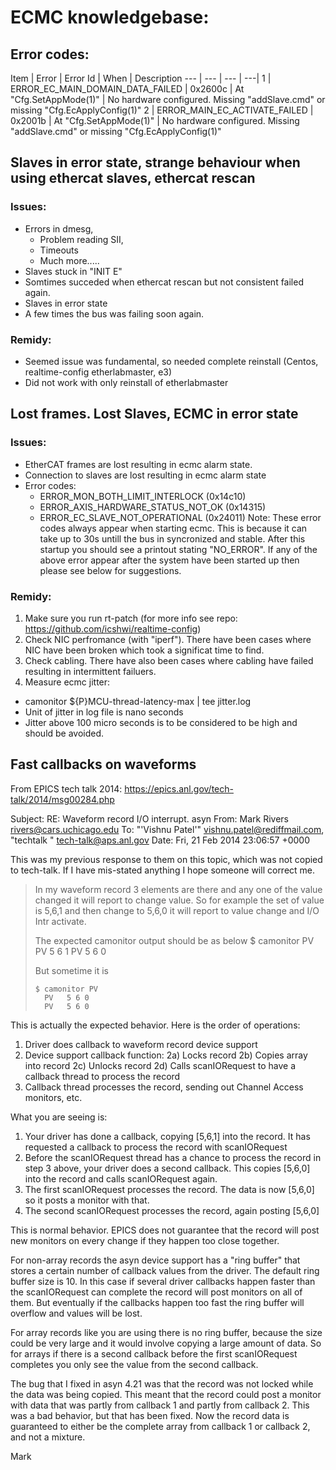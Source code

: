 # ECMC knowledgebase:

## Error codes:
Item | Error | Error Id | When | Description 
--- | --- | --- | ---|
1   | ERROR_EC_MAIN_DOMAIN_DATA_FAILED | 0x2600c | At "Cfg.SetAppMode(1)" | No hardware configured. Missing "addSlave.cmd" or missing "Cfg.EcApplyConfig(1)"
2   | ERROR_MAIN_EC_ACTIVATE_FAILED    | 0x2001b | At "Cfg.SetAppMode(1)" | No hardware configured. Missing "addSlave.cmd" or missing "Cfg.EcApplyConfig(1)"

## Slaves in error state, strange behaviour when using ethercat slaves, ethercat rescan
### Issues: 
* Errors in dmesg, 
  * Problem reading SII, 
  * Timeouts
  * Much more.....
* Slaves stuck in "INIT E" 
* Somtimes succeded when ethercat rescan but not consistent failed again.
* Slaves in error state
* A few times the bus was failing soon again.

### Remidy:
* Seemed issue was fundamental, so needed complete reinstall (Centos, realtime-config etherlabmaster, e3)
* Did not work with only reinstall of etherlabmaster

## Lost frames. Lost Slaves, ECMC in error state
### Issues: 
* EtherCAT frames are lost resulting in ecmc alarm state.
* Connection to slaves are lost resulting in ecmc alarm state
* Error codes:
  * ERROR_MON_BOTH_LIMIT_INTERLOCK (0x14c10)
  * ERROR_AXIS_HARDWARE_STATUS_NOT_OK (0x14315)
  * ERROR_EC_SLAVE_NOT_OPERATIONAL (0x24011)
Note: These error codes always appear when starting ecmc. This is because it can take up to 30s untill the bus in syncronized and stable. After this startup you should see a printout stating "NO_ERROR". If any of the above error appear after the system have been started up then please see below for suggestions.

### Remidy:
1. Make sure you run rt-patch (for more info see repo: https://github.com/icshwi/realtime-config)
2. Check NIC perfromance (with "iperf"). There have been cases where NIC have been broken which took a significat time to find.
3. Check cabling. There have also been cases where cabling have failed resulting in intermittent failuers.
4. Measure ecmc jitter:
  * camonitor ${P}MCU-thread-latency-max | tee jitter.log
  * Unit of jitter in log file is nano seconds
  * Jitter above 100 micro seconds is to be considered to be high and should be avoided.

## Fast callbacks on waveforms
From EPICS tech talk 2014: https://epics.anl.gov/tech-talk/2014/msg00284.php

Subject: 	RE: Waveform record I/O interrupt. asyn
From: 	Mark Rivers <rivers@cars.uchicago.edu>
To: 	"'Vishnu Patel'" <vishnu.patel@rediffmail.com>, "techtalk " <tech-talk@aps.anl.gov>
Date: 	Fri, 21 Feb 2014 23:06:57 +0000

This was my previous response to them on this topic, which was not copied to tech-talk.
If I have mis-stated anything I hope someone will correct me.
> In my waveform record 3 elements are there and any one of the value changed it will report to change value.
> So for example the set of value is 5,6,1 and then change to 5,6,0 it will report to value change and I/O Intr activate. 
> 
> The expected camonitor output should be as below
>       $ camonitor PV
>       PV   5 6 1
>       PV   5 6 0
> 
>  But sometime it is
> 
>     $ camonitor PV
>       PV   5 6 0
>       PV   5 6 0
>
This is actually the expected behavior.  Here is the order of operations:
1) Driver does callback to waveform record device support
2) Device support callback function:
  2a) Locks record
  2b) Copies array into record
  2c) Unlocks record
  2d) Calls scanIORequest to have a callback thread to process the record
3) Callback thread processes the record, sending out Channel Access monitors, etc.
 
What you are seeing is:
1) Your driver has done a callback, copying [5,6,1] into the record.  It has requested a callback to process the record with scanIORequest
2) Before the scanIORequest thread has a chance to process the record in step 3 above, your driver does a second callback.  This copies [5,6,0] into the record and calls scanIORequest again.
3) The first scanIORequest processes the record.  The data is now [5,6,0] so it posts a monitor with that.
4) The second scanIORequest processes the record, again posting [5,6,0]
 
This is normal behavior.  EPICS does not guarantee that the record will post new monitors on every change if they happen too close together.

For non-array records the asyn device support has a "ring buffer" that stores a certain number of callback values from the driver.  The default ring buffer size is 10.  In this case if several driver callbacks happen faster than the scanIORequest can complete the record will post monitors on all of them.  But eventually if the callbacks happen too fast the ring buffer will overflow and values will be lost.

For array records like you are using there is no ring buffer, because the size could be very large and it would involve copying a large amount of data.  So for arrays if there is a second callback before the first scanIORequest completes you only see the value from the second callback.

The bug that I fixed in asyn 4.21 was that the record was not locked while the data was being copied.  This meant that the record could post a monitor with data that was partly from callback 1 and partly from callback 2.  This was a bad behavior, but that has been fixed.  Now the record data is guaranteed to either be the complete array from callback 1 or callback 2, and not a mixture.

Mark
